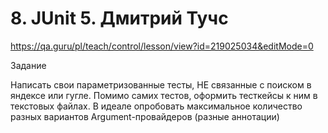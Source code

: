 # 8. JUnit 5. Дмитрий Тучс

https://qa.guru/pl/teach/control/lesson/view?id=219025034&editMode=0

Задание

Написать свои параметризованные тесты, НЕ связанные с поиском в яндексе или гугле. 
Помимо самих тестов, оформить тесткейсы к ним в текстовых файлах. 
В идеале опробовать максимальное количество разных вариантов Argument-провайдеров (разные аннотации)
